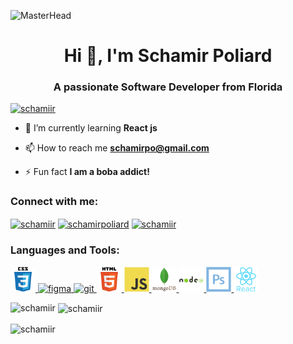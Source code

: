 ![MasterHead](https://i.imgur.com/EyFdL5a.png)

<h1 align="center">Hi 👋, I'm Schamir Poliard</h1>
<h3 align="center">A passionate Software Developer from Florida</h3>

<p align="left"> <a href="https://twitter.com/schamiir" target="blank"><img src="https://img.shields.io/twitter/follow/schamiir?logo=twitter&style=for-the-badge" alt="schamiir" /></a> </p>

- 🌱 I’m currently learning **React js**

- 📫 How to reach me **schamirpo@gmail.com**

- ⚡ Fun fact **I am a boba addict!**

<h3 align="left">Connect with me:</h3>
<p align="left">
<a href="https://twitter.com/schamiir" target="blank"><img align="center" src="https://raw.githubusercontent.com/rahuldkjain/github-profile-readme-generator/master/src/images/icons/Social/twitter.svg" alt="schamiir" height="30" width="40" /></a>
<a href="https://linkedin.com/in/schamirpoliard" target="blank"><img align="center" src="https://raw.githubusercontent.com/rahuldkjain/github-profile-readme-generator/master/src/images/icons/Social/linked-in-alt.svg" alt="schamirpoliard" height="30" width="40" /></a>
<a href="https://instagram.com/schamiir" target="blank"><img align="center" src="https://raw.githubusercontent.com/rahuldkjain/github-profile-readme-generator/master/src/images/icons/Social/instagram.svg" alt="schamiir" height="30" width="40" /></a>
</p>

<h3 align="left">Languages and Tools:</h3>
<p align="left"> <a href="https://www.w3schools.com/css/" target="_blank" rel="noreferrer"> <img src="https://raw.githubusercontent.com/devicons/devicon/master/icons/css3/css3-original-wordmark.svg" alt="css3" width="40" height="40"/> </a> <a href="https://www.figma.com/" target="_blank" rel="noreferrer"> <img src="https://www.vectorlogo.zone/logos/figma/figma-icon.svg" alt="figma" width="40" height="40"/> </a> <a href="https://git-scm.com/" target="_blank" rel="noreferrer"> <img src="https://www.vectorlogo.zone/logos/git-scm/git-scm-icon.svg" alt="git" width="40" height="40"/> </a> <a href="https://www.w3.org/html/" target="_blank" rel="noreferrer"> <img src="https://raw.githubusercontent.com/devicons/devicon/master/icons/html5/html5-original-wordmark.svg" alt="html5" width="40" height="40"/> </a> <a href="https://developer.mozilla.org/en-US/docs/Web/JavaScript" target="_blank" rel="noreferrer"> <img src="https://raw.githubusercontent.com/devicons/devicon/master/icons/javascript/javascript-original.svg" alt="javascript" width="40" height="40"/> </a> <a href="https://www.mongodb.com/" target="_blank" rel="noreferrer"> <img src="https://raw.githubusercontent.com/devicons/devicon/master/icons/mongodb/mongodb-original-wordmark.svg" alt="mongodb" width="40" height="40"/> </a> <a href="https://nodejs.org" target="_blank" rel="noreferrer"> <img src="https://raw.githubusercontent.com/devicons/devicon/master/icons/nodejs/nodejs-original-wordmark.svg" alt="nodejs" width="40" height="40"/> </a> <a href="https://www.photoshop.com/en" target="_blank" rel="noreferrer"> <img src="https://raw.githubusercontent.com/devicons/devicon/master/icons/photoshop/photoshop-line.svg" alt="photoshop" width="40" height="40"/> </a> <a href="https://reactjs.org/" target="_blank" rel="noreferrer"> <img src="https://raw.githubusercontent.com/devicons/devicon/master/icons/react/react-original-wordmark.svg" alt="react" width="40" height="40"/> </a> </p>


<p><img align="left" src="https://github-readme-stats.vercel.app/api/top-langs?username=schamiir&show_icons=true&locale=en&layout=compact&theme=tokyonight" alt="schamiir" /></p>

<p>&nbsp;<img align="center" src="https://github-readme-stats.vercel.app/api?username=schamiir&show_icons=true&locale=en&theme=tokyonight" alt="schamiir" /></p>

<p><img align="center" src="https://github-readme-streak-stats.herokuapp.com/?user=schamiir&&theme=tokyonight" alt="schamiir" /></p>
